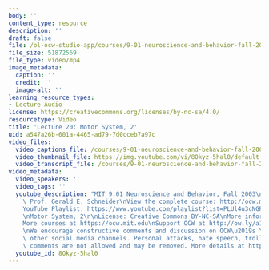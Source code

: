 ```yaml
---
body: ''
content_type: resource
description: ''
draft: false
file: /ol-ocw-studio-app/courses/9-01-neuroscience-and-behavior-fall-2003/mit9_01f03_lec20_360p_16_9.mp4
file_size: 51872569
file_type: video/mp4
image_metadata:
  caption: ''
  credit: ''
  image-alt: ''
learning_resource_types:
- Lecture Audio
license: https://creativecommons.org/licenses/by-nc-sa/4.0/
resourcetype: Video
title: 'Lecture 20: Motor System, 2'
uid: a547a26b-601a-4465-ad79-7d0cceb7a97c
video_files:
  video_captions_file: /courses/9-01-neuroscience-and-behavior-fall-2003/1tdBJzmng-Zud_-E1b0RXkIP6Fhu7kFSv_transcript.webvtt
  video_thumbnail_file: https://img.youtube.com/vi/8Okyz-5hal0/default.jpg
  video_transcript_file: /courses/9-01-neuroscience-and-behavior-fall-2003/1tdBJzmng-Zud_-E1b0RXkIP6Fhu7kFSv_transcript.pdf
video_metadata:
  video_speakers: ''
  video_tags: ''
  youtube_description: "MIT 9.01 Neuroscience and Behavior, Fall 2003\nInstructor:\
    \ Prof. Gerald E. Schneider\nView the complete course: http://ocw.mit.edu/courses/brain-and-cognitive-sciences/9-01-neuroscience-and-behavior-fall-2003\n\
    YouTube Playlist: https://www.youtube.com/playlist?list=PLUl4u3cNGP63U7FmbKD9KClb-94dyPJim\n\
    \nMotor System, 2\n\nLicense: Creative Commons BY-NC-SA\nMore information at https://ocw.mit.edu/terms\n\
    More courses at https://ocw.mit.edu\nSupport OCW at http://ow.ly/a1If50zVRlQ\n\
    \nWe encourage constructive comments and discussion on OCW\u2019s YouTube and\
    \ other social media channels. Personal attacks, hate speech, trolling, and inappropriate\
    \ comments are not allowed and may be removed. More details at https://ocw.mit.edu/comments."
  youtube_id: 8Okyz-5hal0
---
```

